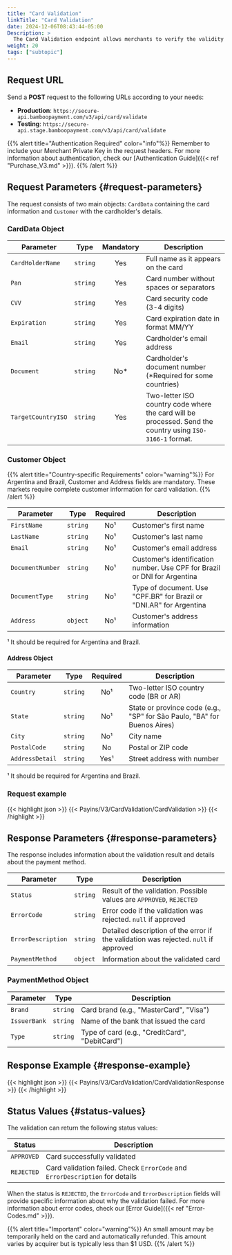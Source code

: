 ```yaml
---
title: "Card Validation"
linkTitle: "Card Validation"
date: 2024-12-06T08:43:44-05:00
Description: >
  The Card Validation endpoint allows merchants to verify the validity of cards across various acquirers in Latin America, using either Zero Auth operations or simulated minimal-amount purchases followed by automatic refunds.
weight: 20
tags: ["subtopic"]
---
```


## Request URL
Send a **POST** request to the following URLs according to your needs:

* **Production**: `https://secure-api.bamboopayment.com/v3/api/card/validate`
* **Testing**: `https://secure-api.stage.bamboopayment.com/v3/api/card/validate`

{{% alert title="Authentication Required" color="info"%}}
Remember to include your Merchant Private Key in the request headers. For more information about authentication, check our [Authentication Guide]({{< ref "Purchase_V3.md" >}}).
{{% /alert %}}


## Request Parameters {#request-parameters}
The request consists of two main objects: `CardData` containing the card information and `Customer` with the cardholder's details.

### CardData Object

| Parameter | Type | Mandatory | Description |
|---|---|:---:|---|
| `CardHolderName` | `string` | Yes | Full name as it appears on the card |
| `Pan` | `string` | Yes | Card number without spaces or separators |
| `CVV` | `string` | Yes | Card security code (3-4 digits) |
| `Expiration` | `string` | Yes | Card expiration date in format MM/YY |
| `Email` | `string` | Yes | Cardholder's email address |
| `Document` | `string` | No* | Cardholder's document number (*Required for some countries) |
| `TargetCountryISO` | `string` | Yes | Two-letter ISO country code where the card will be processed. Send the country using `ISO-3166-1` format.|

### Customer Object

{{% alert title="Country-specific Requirements" color="warning"%}}
For Argentina and Brazil, Customer and Address fields are mandatory. These markets require complete customer information for card validation.
{{% /alert %}}

| Parameter | Type | Required | Description |
|---|---|:---:|---|
| `FirstName` | `string` | No¹ | Customer's first name |
| `LastName` | `string` | No¹ | Customer's last name |
| `Email` | `string` | No¹ | Customer's email address |
| `DocumentNumber` | `string` | No¹ | Customer's identification number. Use CPF for Brazil or DNI for Argentina |
| `DocumentType` | `string` | No¹ | Type of document. Use "CPF.BR" for Brazil or "DNI.AR" for Argentina |
| `Address` | `object` | No¹ | Customer's address information |

¹ It should be required for Argentina and Brazil.

#### Address Object

| Parameter | Type | Required | Description |
|---|---|:---:|---|
| `Country` | `string` | No¹ | Two-letter ISO country code (BR or AR) |
| `State` | `string` | No¹ | State or province code (e.g., "SP" for São Paulo, "BA" for Buenos Aires) |
| `City` | `string` | No¹ | City name |
| `PostalCode` | `string` | No | Postal or ZIP code |
| `AddressDetail` | `string` | Yes¹ | Street address with number |

¹ It should be required for Argentina and Brazil.

### Request example

{{< highlight json >}}
{{< Payins/V3/CardValidation/CardValidation >}}
{{< /highlight >}} 


## Response Parameters {#response-parameters}
The response includes information about the validation result and details about the payment method.

| Parameter | Type | Description |
|---|---|---|
| `Status` | `string` | Result of the validation. Possible values are `APPROVED`, `REJECTED` |
| `ErrorCode` | `string` | Error code if the validation was rejected. `null` if approved |
| `ErrorDescription` | `string` | Detailed description of the error if the validation was rejected. `null` if approved |
| `PaymentMethod` | `object` | Information about the validated card |

### PaymentMethod Object

| Parameter | Type | Description |
|---|---|---|
| `Brand` | `string` | Card brand (e.g., "MasterCard", "Visa") |
| `IssuerBank` | `string` | Name of the bank that issued the card |
| `Type` | `string` | Type of card (e.g., "CreditCard", "DebitCard") |

## Response Example {#response-example}

{{< highlight json >}}
{{< Payins/V3/CardValidation/CardValidationResponse >}}
{{< /highlight >}} 

## Status Values {#status-values}
The validation can return the following status values:

| Status | Description |
|---|---|
| `APPROVED` | Card successfully validated |
| `REJECTED` | Card validation failed. Check `ErrorCode` and `ErrorDescription` for details |

When the status is `REJECTED`, the `ErrorCode` and `ErrorDescription` fields will provide specific information about why the validation failed. For more information about error codes, check our [Error Guide]({{< ref "Error-Codes.md" >}}).

{{% alert title="Important" color="warning"%}}
An small amount may be temporarily held on the card and automatically refunded. This amount varies by acquirer but is typically less than $1 USD.
{{% /alert %}}